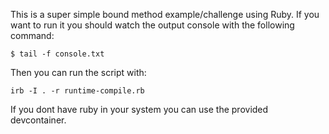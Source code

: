 This is a super simple bound method example/challenge using Ruby.
If you want to run it you should watch the output console with the following command:
```
$ tail -f console.txt
```
Then you can run the script with:
```
irb -I . -r runtime-compile.rb
```

If you dont have ruby in your system you can use the provided devcontainer.